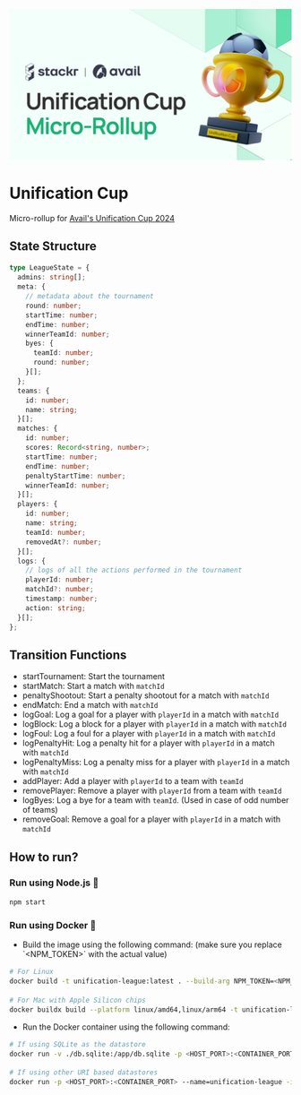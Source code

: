 ![banner](assets/cover.jpeg)

# Unification Cup

Micro-rollup for [Avail's Unification Cup 2024](https://lu.ma/tffffuwf)

## State Structure

```ts
type LeagueState = {
  admins: string[];
  meta: {
    // metadata about the tournament
    round: number;
    startTime: number;
    endTime: number;
    winnerTeamId: number;
    byes: {
      teamId: number;
      round: number;
    }[];
  };
  teams: {
    id: number;
    name: string;
  }[];
  matches: {
    id: number;
    scores: Record<string, number>;
    startTime: number;
    endTime: number;
    penaltyStartTime: number;
    winnerTeamId: number;
  }[];
  players: {
    id: number;
    name: string;
    teamId: number;
    removedAt?: number;
  }[];
  logs: {
    // logs of all the actions performed in the tournament
    playerId: number;
    matchId?: number;
    timestamp: number;
    action: string;
  }[];
};
```

## Transition Functions

- startTournament: Start the tournament
- startMatch: Start a match with `matchId`
- penaltyShootout: Start a penalty shootout for a match with `matchId`
- endMatch: End a match with `matchId`
- logGoal: Log a goal for a player with `playerId` in a match with `matchId`
- logBlock: Log a block for a player with `playerId` in a match with `matchId`
- logFoul: Log a foul for a player with `playerId` in a match with `matchId`
- logPenaltyHit: Log a penalty hit for a player with `playerId` in a match with `matchId`
- logPenaltyMiss: Log a penalty miss for a player with `playerId` in a match with `matchId`
- addPlayer: Add a player with `playerId` to a team with `teamId`
- removePlayer: Remove a player with `playerId` from a team with `teamId`
- logByes: Log a bye for a team with `teamId`. (Used in case of odd number of teams)
- removeGoal: Remove a goal for a player with `playerId` in a match with `matchId`

## How to run?

### Run using Node.js :rocket:

```bash
npm start
```

### Run using Docker :whale:

- Build the image using the following command: (make sure you replace \`<NPM_TOKEN>\` with the actual value)

```bash
# For Linux
docker build -t unification-league:latest . --build-arg NPM_TOKEN=<NPM_TOKEN>

# For Mac with Apple Silicon chips
docker buildx build --platform linux/amd64,linux/arm64 -t unification-league:latest . --build-arg NPM_TOKEN=<NPM_TOKEN>
```

- Run the Docker container using the following command:

```bash
# If using SQLite as the datastore
docker run -v ./db.sqlite:/app/db.sqlite -p <HOST_PORT>:<CONTAINER_PORT> --name=unification-league -it unification-league:latest

# If using other URI based datastores
docker run -p <HOST_PORT>:<CONTAINER_PORT> --name=unification-league -it unification-league:latest
```
